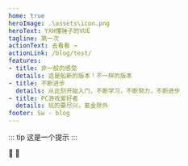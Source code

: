 ```yaml
---
home: true
heroImage: .\assets\icon.png
heroText: YXH懂锤子的VUE
tagline: 第一次
actionText: 去看看 →
actionLink: /blog/test/
features:
- title: 非一般的感受
  details: 这是船新的版本！不一样的版本
- title: 不断进步
  details: 从此刻开始入门，不断学习，不断努力，不断进步
- title: PC游戏爱好者
  details: 玩的要尽兴，氪金除外
footer: Sw - blog
---
```

::: tip
这是一个提示
:::

:tada: :100: